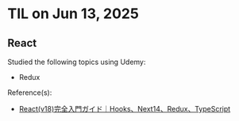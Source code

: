# TIL on Jun 13, 2025
## React
Studied the following topics using Udemy:

- Redux

Reference(s): 
- [React(v18)完全入門ガイド｜Hooks、Next14、Redux、TypeScript](https://www.udemy.com/course/react-complete-guide)